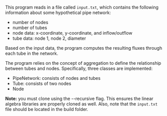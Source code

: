 This program reads in a file called `input.txt`, which contains the following information about some hypothetical pipe network:
* number of nodes
* number of tubes
* node data: x-coordinate, y-coordinate, and inflow/outflow
* tube data: node 1, node 2, diameter

Based on the input data, the program computes the resulting fluxes through each tube in the network.

The program relies on the concept of aggregation to define the relationship between tubes and nodes. Specifically, three classes are implemented:
* PipeNetwork: consists of nodes and tubes
* Tube: consists of two nodes
* Node

**Note:** you must clone using the --recursive flag. This ensures the linear algebra libraries are properly cloned as well. Also, note that the `input.txt` file should be located in the build folder.
